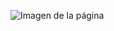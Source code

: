 ![Imagen de la página](https://github.com/user-attachments/assets/4eab3e4a-0633-4bad-ab40-b2c7a4694c9c)
